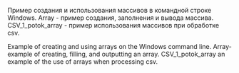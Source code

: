 Пример создания и использования массивов в командной строке Windows.
Array - пример создания, заполнения и вывода массива.
CSV_1_potok_array - пример использования массивов при обработке csv.


Example of creating and using arrays on the Windows command line.
Array-example of creating, filling, and outputting an array.
CSV_1_potok_array an example of the use of arrays when processing csv.